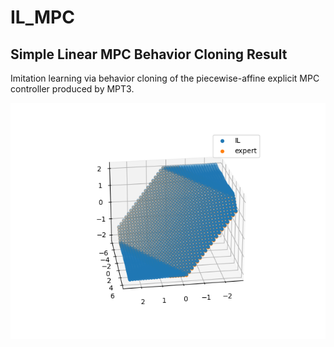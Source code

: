 # IL_MPC

## Simple Linear MPC Behavior Cloning Result 

Imitation learning via behavior cloning of the piecewise-affine explicit MPC controller produced by MPT3.

![alt text](https://github.com/AaronHavens/IL_MPC/blob/main/mpc_imitate.png?raw=true)
